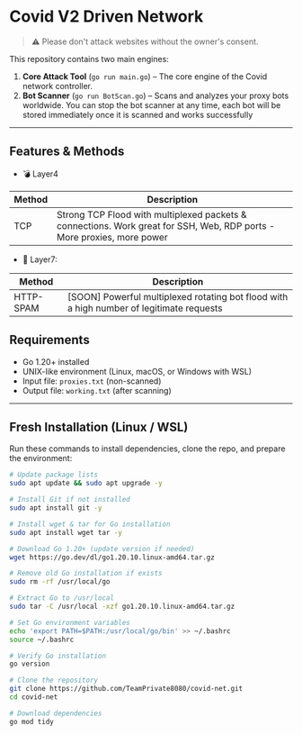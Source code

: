 # Covid V2 Driven Network
> ⚠️ Please don't attack websites without the owner's consent.  

This repository contains two main engines:

1. **Core Attack Tool** (`go run main.go`) – The core engine of the Covid network controller.  
2. **Bot Scanner** (`go run BotScan.go`) – Scans and analyzes your proxy bots worldwide. You can stop the bot scanner at any time, each bot will be stored immediately once it is scanned and works successfully
---

## Features & Methods

* 💣 Layer4

| Method  | Description |
|---------|------------|
| TCP     | Strong TCP Flood with multiplexed packets & connections. Work great for SSH, Web, RDP ports - More proxies, more power

* 🧨 Layer7:

| Method    | Description |
|-----------|------------|
| HTTP-SPAM | [SOON] Powerful multiplexed rotating bot flood with a high number of legitimate requests


## Requirements

- Go 1.20+ installed
- UNIX-like environment (Linux, macOS, or Windows with WSL)
- Input file: `proxies.txt` (non-scanned)
- Output file: `working.txt` (after scanning)

---

## Fresh Installation (Linux / WSL)

Run these commands to install dependencies, clone the repo, and prepare the environment:

```bash
# Update package lists
sudo apt update && sudo apt upgrade -y

# Install Git if not installed
sudo apt install git -y

# Install wget & tar for Go installation
sudo apt install wget tar -y

# Download Go 1.20+ (update version if needed)
wget https://go.dev/dl/go1.20.10.linux-amd64.tar.gz

# Remove old Go installation if exists
sudo rm -rf /usr/local/go

# Extract Go to /usr/local
sudo tar -C /usr/local -xzf go1.20.10.linux-amd64.tar.gz

# Set Go environment variables
echo 'export PATH=$PATH:/usr/local/go/bin' >> ~/.bashrc
source ~/.bashrc

# Verify Go installation
go version

# Clone the repository
git clone https://github.com/TeamPrivate8080/covid-net.git
cd covid-net

# Download dependencies
go mod tidy
